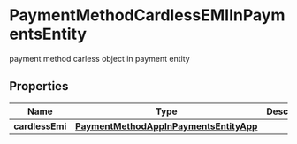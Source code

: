 

# PaymentMethodCardlessEMIInPaymentsEntity

payment method carless object in payment entity

## Properties

| Name | Type | Description | Notes |
|------------ | ------------- | ------------- | -------------|
|**cardlessEmi** | [**PaymentMethodAppInPaymentsEntityApp**](PaymentMethodAppInPaymentsEntityApp.md) |  |  [optional] |



